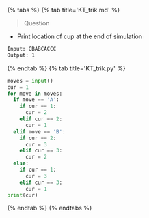 {% tabs %}
{% tab title='KT_trik.md' %}

> Question

* Print location of cup at the end of simulation

```txt
Input: CBABCACCC
Output: 1
```

{% endtab %}
{% tab title='KT_trik.py' %}

```py
moves = input()
cur = 1
for move in moves:
  if move == 'A':
    if cur == 1:
      cur = 2
    elif cur == 2:
      cur = 1
  elif move == 'B':
    if cur == 2:
      cur = 3
    elif cur == 3:
      cur = 2
  else:
    if cur == 1:
      cur = 3
    elif cur == 3:
      cur = 1
print(cur)
```

{% endtab %}
{% endtabs %}
